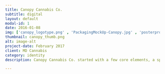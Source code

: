 ```yaml
---
title: Canopy Cannabis Co.
subtitle: digital
layout: default
modal-id: 1
date: 2016-01-08
img: ['canopy_logotype.png' , 'PackagingMockUp-Canopy.jpg' , 'posterproto-canopy.jpg']
thumbnail: canopy_thumb.png
alt: image-alt
project-date: February 2017
client: MD Cannabis
category: identity
description: Canopy Cannabis Co. started with a few core elements, a spirit of hard-work and a passion, with an unyielding attention to hand hewn details. It pays homage to the overarching love and labor that goes into making a top quality product. The overall tone of Canopy Cannabis Co. is conversational, straightforward, and honest with a strong desire to focus on what people need. It is open-minded but not empty-headed. Canopy Cannabis Co. is old school but not high school. 

---
```

